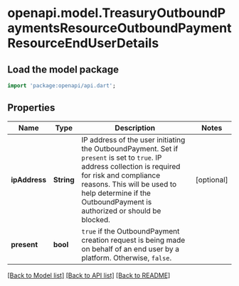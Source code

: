 # openapi.model.TreasuryOutboundPaymentsResourceOutboundPaymentResourceEndUserDetails

## Load the model package
```dart
import 'package:openapi/api.dart';
```

## Properties
Name | Type | Description | Notes
------------ | ------------- | ------------- | -------------
**ipAddress** | **String** | IP address of the user initiating the OutboundPayment. Set if `present` is set to `true`. IP address collection is required for risk and compliance reasons. This will be used to help determine if the OutboundPayment is authorized or should be blocked. | [optional] 
**present** | **bool** | `true` if the OutboundPayment creation request is being made on behalf of an end user by a platform. Otherwise, `false`. | 

[[Back to Model list]](../README.md#documentation-for-models) [[Back to API list]](../README.md#documentation-for-api-endpoints) [[Back to README]](../README.md)


